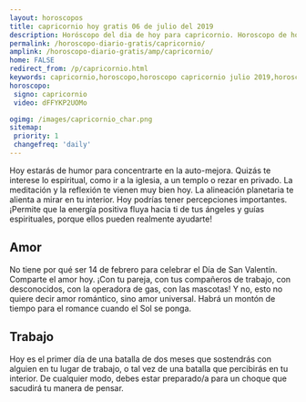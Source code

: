 ```yaml
---
layout: horoscopos
title: capricornio hoy gratis 06 de julio del 2019 
description: Horóscopo del dia de hoy para capricornio. Horoscopo de hoy 06 de julio del 2019. Las predicciones de amor, trabajo, vida personal gratis.
permalink: /horoscopo-diario-gratis/capricornio/
amplink: /horoscopo-diario-gratis/amp/capricornio/
home: FALSE
redirect_from: /p/capricornio.html
keywords: capricornio,horoscopo,horoscopo capricornio julio 2019,horoscopo capricornio hoy,tarot capricornio julio 2019,horoscopo capricornio,tarot capricornio hoy,horoscopo de hoy,horoscopo diario,tarot del amor,horoscopo de hoy capricornio,horoscopo diario del tarot, Horoscopo de hoy capricornio 06 de julio del 2019,horóscopo del día
horoscopo:
 signo: capricornio
 video: dFFYKP2UOMo

ogimg: /images/capricornio_char.png
sitemap:
 priority: 1
 changefreq: 'daily'
---
```



Hoy estarás de humor para concentrarte en la auto-mejora. Quizás te interese lo espiritual, como ir a la iglesia, a un templo o rezar en privado. La meditación y la reflexión te vienen muy bien hoy. La alineación planetaria te alienta a mirar en tu interior. Hoy podrías tener percepciones importantes. ¡Permite que la energía positiva fluya hacia ti de tus ángeles y guías espirituales, porque ellos pueden realmente ayudarte!

## Amor

No tiene por qué ser 14 de febrero para celebrar el Día de San Valentín. Comparte el amor hoy. ¡Con tu pareja, con tus compañeros de trabajo, con desconocidos, con la operadora de gas, con las mascotas! Y no, esto no quiere decir amor romántico, sino amor universal. Habrá un montón de tiempo para el romance cuando el Sol se ponga.

## Trabajo

Hoy es el primer día de una batalla de dos meses que sostendrás con alguien en tu lugar de trabajo, o tal vez de una batalla que percibirás en tu interior. De cualquier modo, debes estar preparado/a para un choque que sacudirá tu manera de pensar.